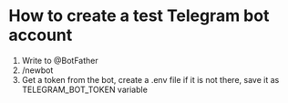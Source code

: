 # How to create a test Telegram bot account

1. Write to @BotFather
2. /newbot
3. Get a token from the bot, create a .env file if it is not there, save it as TELEGRAM_BOT_TOKEN variable
